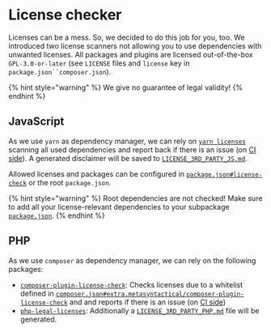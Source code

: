 # License checker

Licenses can be a mess. So, we decided to do this job for you, too. We introduced two license scanners not allowing you to use dependencies with unwanted licenses. All packages and plugins are licensed out-of-the-box `GPL-3.0-or-later` (see `LICENSE` files and `license` key in `package.json``composer.json`).

{% hint style="warning" %}
We give no guarantee of legal validity!
{% endhint %}

## JavaScript

As we use `yarn` as dependency manager, we can rely on [`yarn licenses`](https://yarnpkg.com/lang/en/docs/cli/licenses/) scanning all used dependencies and report back if there is an issue (on [CI side](../gitlab-integration/predefined-pipeline.md#validate)). A generated disclaimer will be saved to [`LICENSE_3RD_PARTY_JS.md`](../usage/folder-structure/plugin.md#folder-structure).

Allowed licenses and packages can be configured in [`package.json#license-check`](../usage/folder-structure/plugin.md#folder-structure) or the root `package.json`.

{% hint style="warning" %}
Root dependencies are not checked! Make sure to add all your license-relevant dependencies to your subpackage [`package.json`](../usage/folder-structure/plugin.md#folder-structure).
{% endhint %}

## PHP

As we use `composer` as dependency manager, we can rely on the following packages:

-   [`composer-plugin-license-check`](https://packagist.org/packages/metasyntactical/composer-plugin-license-check): Checks licenses due to a whitelist defined in [`composer.json#extra.metasyntactical/composer-plugin-license-check`](../usage/folder-structure/folder.md#folder-structure) and and reports if there is an issue (on [CI side](../gitlab-integration/predefined-pipeline.md#validate))
-   [`php-legal-licenses`](https://packagist.org/packages/comcast/php-legal-licenses): Additionally a [`LICENSE_3RD_PARTY_PHP.md`](../usage/folder-structure/plugin.md#folder-structure) file will be generated.
